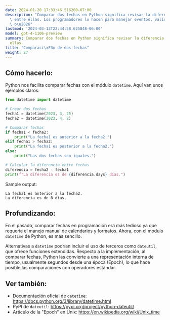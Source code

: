```yaml
---
date: 2024-01-20 17:33:46.516200-07:00
description: "Comparar dos fechas en Python significa revisar la diferencia de tiempo\
  \ entre ellas. Los programadores lo hacen para manejar eventos, validar periodos,\
  \ o\u2026"
lastmod: '2024-03-13T22:44:58.625848-06:00'
model: gpt-4-1106-preview
summary: Comparar dos fechas en Python significa revisar la diferencia de tiempo entre
  ellas.
title: "Comparaci\xF3n de dos fechas"
weight: 27
---
```


## Cómo hacerlo:
Python nos facilita comparar fechas con el módulo `datetime`. Aquí van unos ejemplos claros:

```Python
from datetime import datetime

# Crear dos fechas
fecha1 = datetime(2023, 3, 25)
fecha2 = datetime(2023, 4, 2)

# Comparar fechas
if fecha1 < fecha2:
    print("La fecha1 es anterior a la fecha2.")
elif fecha1 > fecha2:
    print("La fecha1 es posterior a la fecha2.")
else:
    print("Las dos fechas son iguales.")

# Calcular la diferencia entre fechas
diferencia = fecha2 - fecha1
print(f"La diferencia es de {diferencia.days} días.")
```

Sample output:

```
La fecha1 es anterior a la fecha2.
La diferencia es de 8 días.
```

## Profundizando:
En el pasado, comparar fechas en programación era más tedioso ya que requería el manejo manual de calendarios y formatos. Ahora, con el módulo `datetime` de Python, es más sencillo.

Alternativas a `datetime` podrían incluir el uso de terceros como `dateutil`, que ofrece funciones extendidas. Respecto a la implementación, al comparar fechas, Python las convierte a una representación interna de tiempo, usualmente segundos desde una época (Epoch), lo que hace posible las comparaciones con operadores estándar.

## Ver también:
- Documentación oficial de `datetime`: https://docs.python.org/3/library/datetime.html
- PyPI de `dateutil`: https://pypi.org/project/python-dateutil/
- Artículo de la "Epoch" en Unix: https://en.wikipedia.org/wiki/Unix_time
